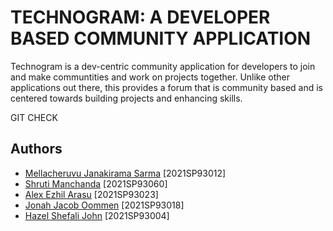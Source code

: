 
# TECHNOGRAM: A DEVELOPER BASED COMMUNITY APPLICATION

Technogram is a dev-centric community application for developers to join and make communtities and work on projects together.
Unlike other applications out there, this provides a forum that is community based and is centered towards building projects and enhancing skills.

GIT CHECK 

## Authors

- [Mellacheruvu Janakirama Sarma](https://github.com/Janaki2000) [2021SP93012]
- [Shruti Manchanda](https://github.com/shrutimachanda) [2021SP93060]
- [Alex Ezhil Arasu](https://github.com/alexarasu) [2021SP93023]
- [Jonah Jacob Oommen](https://github.com/Jonah1309) [2021SP93018]
- [Hazel Shefali John](https://github.com/Hazel-John) [2021SP93004]
